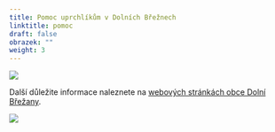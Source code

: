 ```yaml
---
title: Pomoc uprchlíkům v Dolních Břežnech
linktitle: pomoc
draft: false
obrazek: ""
weight: 3
---
```

![](/assets/media/banery_ukrajina-8-.jpg)

Další důležite informace naleznete na [webových stránkách obce Dolní Břežany](https://dolnibrezany.cz/pomoc%2Dukrajine/d-19172).

![](/assets/media/banery_ukrajina.png)